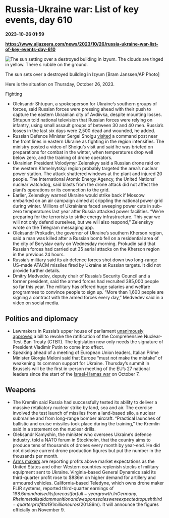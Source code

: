 # Russia-Ukraine war: List of key events, day 610

**2023-10-26 01:59**

**https://www.aljazeera.com/news/2023/10/26/russia-ukraine-war-list-of-key-events-day-610**

![The sun setting over a destroyed building in Izyum. The clouds are tinged in yellow. There s rubble on the ground.](https://www.aljazeera.com/wp-content/uploads/2023/10/AP23297621464310-1698282955.jpg?resize=770%2C513&quality=80)

The sun sets over a destroyed building in Izyum \[Bram Janssen/AP Photo\]

Here is the situation on Thursday, October 26, 2023.

Fighting

*   Oleksandr Shtupun, a spokesperson for Ukraine’s southern groups of forces, said Russian forces were pressing ahead with their push to capture the eastern Ukrainian city of Avdiivka, despite mounting losses. Shtupun told national television that Russian forces were relying on infantry, using small assault groups of between 30 and 40 men. Russia’s losses in the last six days were 2,500 dead and wounded, he added.
*   Russian Defence Minister Sergei Shoigu [visited](https://www.aljazeera.com/news/2023/10/25/russias-shoigu-makes-frontline-visit-amid-heavy-losses) a command post near the front lines in eastern Ukraine as fighting in the region intensifies. The ministry posted a video of Shoigu’s visit and said he was briefed on preparations for combat in the winter, when temperatures drop well below zero, and the training of drone operators.
*   Ukrainian President Volodymyr Zelenskyy said a Russian drone raid on the western Khmelnytskyi region probably targeted the area’s nuclear power station. The attack shattered windows at the plant and injured 20 people. The International Atomic Energy Agency, the United Nations’ nuclear watchdog, said blasts from the drone attack did not affect the plant’s operations or its connection to the grid.
*   Earlier, Zelenskyy warned Ukraine would strike back if Moscow embarked on an air campaign aimed at crippling the national power grid during winter. Millions of Ukrainians faced sweeping power cuts in sub-zero temperatures last year after Russia attacked power facilities. “We’re preparing for the terrorists to strike energy infrastructure. This year we will not only defend ourselves, but we will also respond,” Zelenskyy wrote on the Telegram messaging app.
*   Oleksandr Prokudin, the governor of Ukraine’s southern Kherson region, said a man was killed after a Russian bomb fell on a residential area of the city of Beryslav early on Wednesday morning. Prokudin said that Russian forces had carried out 35 aerial attacks on the Kherson region in the previous 24 hours.
*   Russia’s military said its air defence forces shot down two long-range US-made ATACM missiles fired by Ukraine at Russian targets. It did not provide further details.
*   Dmitry Medvedev, deputy chair of Russia’s Security Council and a former president, said the armed forces had recruited 385,000 people so far this year. The military has offered huge salaries and welfare programmes to convince people to sign up. “More than 1,600 people are signing a contract with the armed forces every day,” Medvedev said in a video on social media.

  

Politics and diplomacy
----------------------

*   Lawmakers in Russia’s upper house of parliament [unanimously approved](https://www.aljazeera.com/news/2023/10/25/russia-withdraws-from-ctbt) a bill to revoke the ratification of the Comprehensive Nuclear-Test-Ban Treaty (CTBT). The legislation now only needs the signature of President Vladimir Putin to come into effect.
*   Speaking ahead of a meeting of European Union leaders, Italian Prime Minister Giorgia Meloni said that Europe “must not make the mistake” of weakening its common support for Ukraine. Thursday’s summit in Brussels will be the first in-person meeting of the EU’s 27 national leaders since the start of the [Israel-Hamas war](https://www.aljazeera.com/news/2023/10/25/israel-hamas-war-list-of-key-events-day-19) on October 7.

Weapons
-------

*   The Kremlin said Russia had successfully tested its ability to deliver a massive retaliatory nuclear strike by land, sea and air. The exercise involved the test launch of missiles from a land-based silo, a nuclear submarine and from long-range bomber aircraft. “Practical launches of ballistic and cruise missiles took place during the training,” the Kremlin said in a statement on the nuclear drills.
*   Oleksandr Kamyshin, the minister who oversees Ukraine’s defence industry, told a NATO forum in Stockholm, that the country aims to produce tens of thousands of drones every month by year-end. He did not disclose current drone production figures but put the number in the thousands per month.
*   [Arms makers](https://www.aljazeera.com/news/2023/10/1/ukraine-tempts-western-arms-producers-with-plan-for-large-military-hub) are reporting profits above market expectations as the United States and other Western countries replenish stocks of military equipment sent to Ukraine. Virginia-based General Dynamics said its third-quarter profit rose to $836m on higher demand for artillery and armoured vehicles. California-based Teledyne, which owns drone maker FLIR systems, reported third-quarter earnings of $198.6m and raised its forecast for full-year growth. In Germany, Rheinmetall said ammunition and weapons sales were expected to push third-quarter profit to 191 million euros ($201.89m). It will announce the figures officially on November 9.